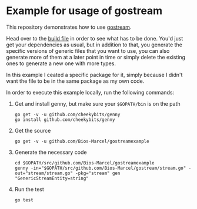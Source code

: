 # Example for usage of gostream

This repository demonstrates how to use
[gostream](https://github.com/Bios-Marcel/gostream).

Head over to the [build file](.builds/arch.yml) in order to see what has to be
done. You'd just get your dependencies as usual, but in addition to that, you
generate the specific versions of generic files that you want to use, you can
also generate more of them at a later point in time or simply delete the
existing ones to generate a new one with more types.

In this example I ceated a specific package for it, simply because I didn't
want the file to be in the same package as my own code.

In order to execute this example locally, run the following commands:

1. Get and install genny, but make sure your `$GOPATH/bin` is on the path
    ```shell
    go get -v -u github.com/cheekybits/genny
    go install github.com/cheekybits/genny
    ```
2. Get the source
    ```shell
    go get -v -u github.com/Bios-Marcel/gostreamexample
    ```
3. Generate the necessary code
    ```shell
    cd $GOPATH/src/github.com/Bios-Marcel/gostreamexample
    genny -in="$GOPATH/src/github.com/Bios-Marcel/gostream/stream.go" -out="stream/stream.go" -pkg="stream" gen "GenericStreamEntity=string"
    ```
4. Run the test
    ```shell
    go test
    ```
